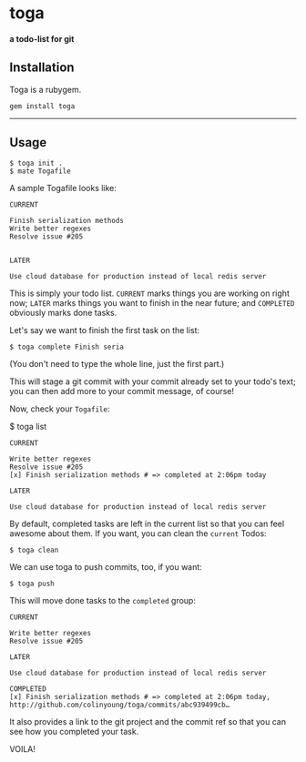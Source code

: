 # toga

#### a todo-list for git

## Installation

Toga is a rubygem.

	gem install toga

----

## Usage

	$ toga init .
	$ mate Togafile
	
	
A sample Togafile looks like:

	CURRENT
	
	Finish serialization methods
	Write better regexes
	Resolve issue #205
	
	
	LATER
	
	Use cloud database for production instead of local redis server

This is simply your todo list. `CURRENT` marks things you are working on right now; `LATER` marks things you want to finish in the near future; and `COMPLETED` obviously marks done tasks.

Let's say we want to finish the first task on the list:

	$ toga complete Finish seria
	
(You don't need to type the whole line, just the first part.)

This will stage a git commit with your commit already set to your todo's text; you can then add more to your commit message, of course!

Now, check your `Togafile`:

  $ toga list

	CURRENT
	
	Write better regexes
	Resolve issue #205
	[x] Finish serialization methods # => completed at 2:06pm today
	
	LATER
	
	Use cloud database for production instead of local redis server
	
By default, completed tasks are left in the current list so that you can feel awesome about them. If you want, you can clean the `current` Todos:

	$ toga clean
	
We can use toga to push commits, too, if you want:

	$ toga push
	
This will move done tasks to the `completed` group:

	CURRENT
	
	Write better regexes
	Resolve issue #205
	
	LATER
	
	Use cloud database for production instead of local redis server
	
	COMPLETED
	[x] Finish serialization methods # => completed at 2:06pm today, http://github.com/colinyoung/toga/commits/abc939499cb…
	
It also provides a link to the git project and the commit ref so that you can see how you completed your task.

VOILA!
	